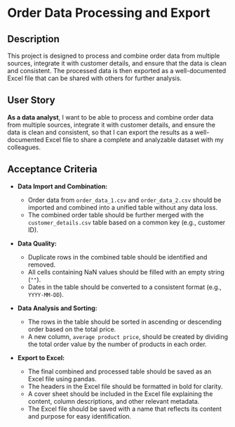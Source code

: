 # Order Data Processing and Export

## Description

This project is designed to process and combine order data from multiple sources, integrate it with customer details, and ensure that the data is clean and consistent. The processed data is then exported as a well-documented Excel file that can be shared with others for further analysis.

## User Story

**As a data analyst**, I want to be able to process and combine order data from multiple sources, integrate it with customer details, and ensure the data is clean and consistent, so that I can export the results as a well-documented Excel file to share a complete and analyzable dataset with my colleagues.

## Acceptance Criteria

- **Data Import and Combination:**
  - Order data from `order_data_1.csv` and `order_data_2.csv` should be imported and combined into a unified table without any data loss.
  - The combined order table should be further merged with the `customer_details.csv` table based on a common key (e.g., customer ID).

- **Data Quality:**
  - Duplicate rows in the combined table should be identified and removed.
  - All cells containing NaN values should be filled with an empty string (`""`).
  - Dates in the table should be converted to a consistent format (e.g., `YYYY-MM-DD`).

- **Data Analysis and Sorting:**
  - The rows in the table should be sorted in ascending or descending order based on the total price.
  - A new column, `average product price`, should be created by dividing the total order value by the number of products in each order.

- **Export to Excel:**
  - The final combined and processed table should be saved as an Excel file using pandas.
  - The headers in the Excel file should be formatted in bold for clarity.
  - A cover sheet should be included in the Excel file explaining the content, column descriptions, and other relevant metadata.
  - The Excel file should be saved with a name that reflects its content and purpose for easy identification.

